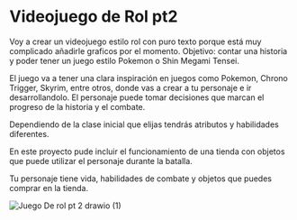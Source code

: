 # Videojuego de Rol pt2 

 Voy a crear un videojuego estilo rol con puro texto porque está muy complicado añadirle graficos por el momento. 
Objetivo: contar una historia y poder tener un juego estilo Pokemon o Shin Megami Tensei.

El juego va a tener una clara inspiración en juegos como Pokemon, Chrono Trigger, Skyrim, entre otros, donde vas a crear a tu personaje e ir desarrollandolo. 
El personaje puede tomar decisiones que marcan el progreso de la historia y el combate. 

Dependiendo de la clase inicial que elijas tendrás atributos y habilidades diferentes.

En este proyecto pude incluir el funcionamiento de una tienda con objetos que puede utilizar el personaje durante la batalla. 

Tu personaje tiene  vida, habilidades de combate y objetos que puedes comprar en la tienda.
  
![Juego De rol pt 2 drawio (1)](https://github.com/SALV19/Videojuego-de-ROL/assets/145412063/1bca4b35-778d-4653-87bb-aa44f6fa831e)

